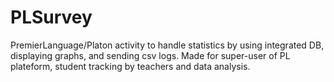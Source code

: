 # PLSurvey
PremierLanguage/Platon activity to handle statistics by using integrated DB, displaying graphs, and sending csv logs. Made for super-user of PL plateform, student tracking by teachers and data analysis.
